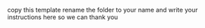copy this template rename the folder to your name and write your instructions here so we can thank you
